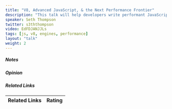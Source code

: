 ```yaml
---
title: "V8, Advanced JavaScript, & the Next Performance Frontier"
description: "This talk will help developers write performant JavaScript, use new language constructs (ES2015+, async/await, etc.), and learn about the latest developments in modern benchmarking. We'll also demo DevTools asynchronous debugging features and new JavaScript code coverage tools."
speaker: Seth Thompson
twitter: s3ththompson
video: EdFDJANJJLs
tags: [js, v8, engines, performance]
layout: "talk"
weight: 2
---
```


<article id="1">

##### Notes

</article>

<article id="2">

##### Opinion

</article>

<article id="3">

##### Related Links

Related Links | Rating
--- | ---
</article>